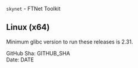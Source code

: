 `skynet` - FTNet Toolkit

## Linux (x64)

Minimum glibc version to run these releases is 2.31.

GitHub Sha: GITHUB_SHA  
Date: DATE  
